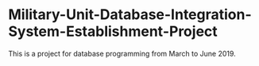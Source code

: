 # Military-Unit-Database-Integration-System-Establishment-Project
This is a project for database programming from March to June 2019.
